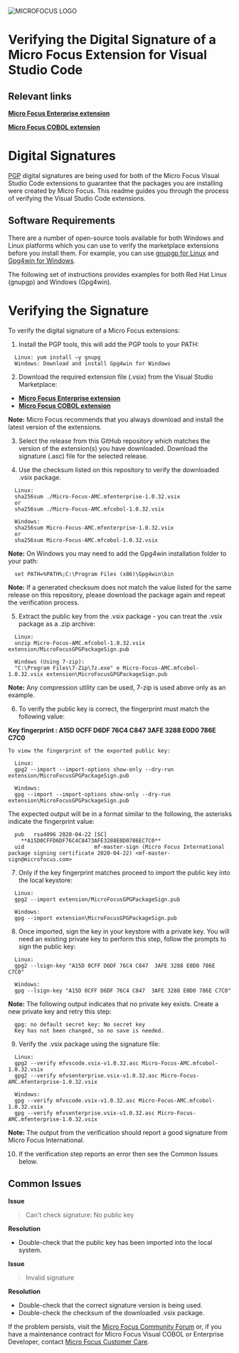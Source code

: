 ![MICROFOCUS LOGO](https://upload.wikimedia.org/wikipedia/commons/thumb/9/9a/Micro_Focus_logo.svg/220px-Micro_Focus_logo.svg.png)
# Verifying the Digital Signature of a Micro Focus Extension for Visual Studio Code
## Relevant links
[**Micro Focus Enterprise extension**](https://marketplace.visualstudio.com/items?itemName=Micro-Focus-AMC.mfenterprise)

[**Micro Focus COBOL extension**](https://marketplace.visualstudio.com/items?itemName=Micro-Focus-AMC.mfcobol)

# Digital Signatures
[PGP](https://en.wikipedia.org/wiki/Pretty_Good_Privacy) digital signatures are being used for both of the Micro Focus Visual Studio Code extensions to guarantee that the packages you are installing were created by Micro Focus. This readme guides you through the process of verifying the Visual Studio Code extensions.

## Software Requirements
There are a number of open-source tools available for both Windows and Linux platforms which you can use to verify the marketplace extensions before you install them. For example, you can use [gnupgp for Linux](https://gnupg.org/) and [Gpg4win for Windows](https://www.gpg4win.org/).

The following set of instructions provides examples for both Red Hat Linux (gnupgp) and Windows (Gpg4win).

# Verifying the Signature
To verify the digital signature of a Micro Focus extensions:
1. Install the PGP tools, this will add the PGP tools to your PATH:
  ```
    Linux: yum install –y gnupg
    Windows: Download and install Gpg4win for Windows
  ```

2. Download the required extension file (.vsix) from the Visual Studio Marketplace:
- [**Micro Focus Enterprise extension**](https://marketplace.visualstudio.com/items?itemName=Micro-Focus-AMC.mfenterprise&ssr=false#version-history)
- [**Micro Focus COBOL extension**](https://marketplace.visualstudio.com/items?itemName=Micro-Focus-AMC.mfcobol&ssr=false#version-history)

**Note:** Micro Focus recommends that you always download and install the latest version of the extensions.

3. Select the release from this GitHub repository which matches the version of the extension(s) you have downloaded. Download the signature (.asc) file for the selected release. 

4. Use the checksum listed on this repository to verify the downloaded .vsix package.

```
  Linux:
  sha256sum ./Micro-Focus-AMC.mfenterprise-1.0.32.vsix
  or
  sha256sum ./Micro-Focus-AMC.mfcobol-1.0.32.vsix

  Windows:
  sha256sum Micro-Focus-AMC.mfenterprise-1.0.32.vsix
  or
  sha256sum Micro-Focus-AMC.mfcobol-1.0.32.vsix
```
**Note:** On Windows you may need to add the Gpg4win installation folder to your path:
```
  set PATH=%PATH%;C:\Program Files (x86)\Gpg4win\bin
```
**Note:** If a generated checksum does not match the value listed for the same release on this repository, please download the package again and repeat the verification process.

5. Extract the public key from the .vsix package - you can treat the .vsix package as a .zip archive:
  ```
    Linux:
    unzip Micro-Focus-AMC.mfcobol-1.0.32.vsix extension/MicroFocusGPGPackageSign.pub

    Windows (Using 7-zip):
    "C:\Program Files\7-Zip\7z.exe" e Micro-Focus-AMC.mfcobol-1.0.32.vsix extension\MicroFocusGPGPackageSign.pub
  ```
**Note:** Any compression utility can be used, 7-zip is used above only as an example.

6. To verify the public key is correct, the fingerprint must match the following value:

**Key fingerprint : A15D 0CFF D6DF 76C4 C847  3AFE 3288 E0D0 786E C7C0**

    To view the fingerprint of the exported public key:
  ```
    Linux:
    gpg2 --import --import-options show-only --dry-run extension/MicroFocusGPGPackageSign.pub
    
    Windows:
    gpg --import --import-options show-only --dry-run extension\MicroFocusGPGPackageSign.pub
  ```
  The expected output will be in a format similar to the following, the asterisks indicate the fingerprint value:
  ```
    pub   rsa4096 2020-04-22 [SC]
      **A15D0CFFD6DF76C4C8473AFE3288E0D0786EC7C0**
    uid                      mf-master-sign (Micro Focus International package signing certificate 2020-04-22) <mf-master-sign@microfocus.com>
  ```

7. Only if the key fingerprint matches proceed to import the public key into the local keystore:
  ```
    Linux:
    gpg2 --import extension/MicroFocusGPGPackageSign.pub

    Windows:
    gpg --import extension\MicroFocusGPGPackageSign.pub
  ```

8. Once imported, sign the key in your keystore with a private key. You will need an existing private key to perform this step, follow the prompts to sign the public key:
```
  Linux:
  gpg2 --lsign-key "A15D 0CFF D6DF 76C4 C847  3AFE 3288 E0D0 786E C7C0"

  Windows:
  gpg --lsign-key "A15D 0CFF D6DF 76C4 C847  3AFE 3288 E0D0 786E C7C0"
```
**Note:** The following output indicates that no private key exists. Create a new private key and retry this step:
```
  gpg: no default secret key: No secret key 
  Key has not been changed, so no save is needed. 
```

9. Verify the .vsix package using the signature file:
  ```
    Linux:
    gpg2 --verify mfvscode.vsix-v1.0.32.asc Micro-Focus-AMC.mfcobol-1.0.32.vsix
    gpg2 --verify mfvsenterprise.vsix-v1.0.32.asc Micro-Focus-AMC.mfenterprise-1.0.32.vsix

    Windows:
    gpg --verify mfvscode.vsix-v1.0.32.asc Micro-Focus-AMC.mfcobol-1.0.32.vsix
    gpg --verify mfvsenterprise.vsix-v1.0.32.asc Micro-Focus-AMC.mfenterprise-1.0.32.vsix
  ```
**Note:** The output from the verification should report a good signature from Micro Focus International.

10. If the verification step reports an error then see the Common Issues below.

## Common Issues
**Issue**
> Can't check signature: No public key

**Resolution**
- Double-check that the public key has been imported into the local system.

**Issue**
> Invalid signature

**Resolution**
- Double-check that the correct signature version is being used.
- Double-check the checksum of the downloaded .vsix package.


If the problem persists, visit the [Micro Focus Community Forum](https://community.microfocus.com/cobol/visualcobol/) or, if you have a maintenance contract for Micro Focus Visual COBOL or Enterprise Developer, contact [Micro Focus Customer Care](https://www.microfocus.com/en-us/support).
